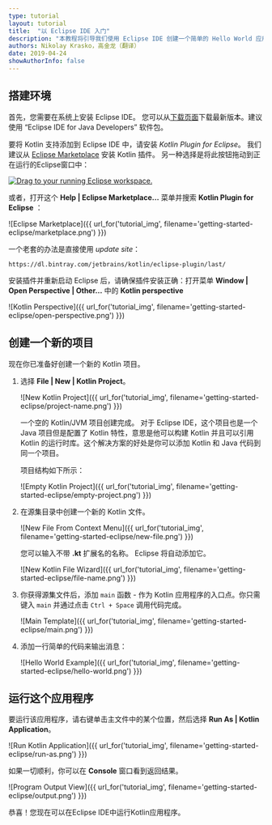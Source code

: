 ```yaml
---
type: tutorial
layout: tutorial
title:  "以 Eclipse IDE 入门"
description: "本教程将引导我们使用 Eclipse IDE 创建一个简单的 Hello World 应用程序"
authors: Nikolay Krasko，高金龙（翻译）
date: 2019-04-24
showAuthorInfo: false
---
```


## 搭建环境
首先，您需要在系统上安装 Eclipse IDE。
您可以从[下载页面](https://www.eclipse.org/downloads/)下载最新版本。建议使用 “Eclipse IDE for Java Developers” 软件包。

要将 Kotlin 支持添加到 Eclipse IDE 中，请安装 _Kotlin Plugin for Eclipse_。
我们建议从 [Eclipse Marketplace](http://marketplace.eclipse.org/content/kotlin-plugin-eclipse) 安装 Kotlin 插件。
另一种选择是将此按钮拖动到正在运行的Eclipse窗口中：

<a href="http://marketplace.eclipse.org/marketplace-client-intro?mpc_install=2257536" class="drag" title="Drag to your running Eclipse workspace."><img class="img-responsive" src="http://marketplace.eclipse.org/sites/all/themes/solstice/public/images/marketplace/btn-install.png" alt="Drag to your running Eclipse workspace." /></a>

或者，打开这个 __Help \| Eclipse Marketplace...__ 菜单并搜索 __Kotlin Plugin for Eclipse__ ：

   ![Eclipse Marketplace]({{ url_for('tutorial_img', filename='getting-started-eclipse/marketplace.png') }})

一个老套的办法是直接使用 *update site*：

```
https://dl.bintray.com/jetbrains/kotlin/eclipse-plugin/last/
```

安装插件并重新启动 Eclipse 后，请确保插件安装正确：打开菜单 __Window \| Open Perspective \| Other...__
中的 __Kotlin perspective__
    
   ![Kotlin Perspective]({{ url_for('tutorial_img', filename='getting-started-eclipse/open-perspective.png') }})

## 创建一个新的项目
现在你已准备好创建一个新的 Kotlin 项目。

1. 选择 __File \| New \| Kotlin Project__。

   ![New Kotlin Project]({{ url_for('tutorial_img', filename='getting-started-eclipse/project-name.png') }})

   一个空的 Kotlin/JVM 项目创建完成。
   对于 Eclipse IDE，这个项目也是一个 Java 项目但是配置了 Kotlin 特性，意思是他可以构建
Kotlin 并且可以引用 Kotlin 的运行时库。这个解决方案的好处是你可以添加 Kotlin 和 Java 代码<!--
-->到同一个项目。
   
   项目结构如下所示：

   ![Empty Kotlin Project]({{ url_for('tutorial_img', filename='getting-started-eclipse/empty-project.png') }})

2. 在源集目录中创建一个新的 Kotlin 文件。

   ![New File From Context Menu]({{ url_for('tutorial_img', filename='getting-started-eclipse/new-file.png') }})
   
   您可以输入不带 __.kt__  扩展名的名称。 Eclipse 将自动添加它。
   
   ![New Kotlin File Wizard]({{ url_for('tutorial_img', filename='getting-started-eclipse/file-name.png') }})

3. 你获得源集文件后，添加 `main` 函数 - 作为 Kotlin 应用程序的入口点。你只需<!--
-->键入 `main` 并通过点击 `Ctrl + Space` 调用代码完成。

   ![Main Template]({{ url_for('tutorial_img', filename='getting-started-eclipse/main.png') }})

4. 添加一行简单的代码来输出消息：

   ![Hello World Example]({{ url_for('tutorial_img', filename='getting-started-eclipse/hello-world.png') }})

## 运行这个应用程序
要运行该应用程序，请右键单击主文件中的某个位置，然后选择 __Run As \| Kotlin Application__。

   ![Run Kotlin Application]({{ url_for('tutorial_img', filename='getting-started-eclipse/run-as.png') }})
   
如果一切顺利，你可以在 **Console** 窗口看到返回结果。

   ![Program Output View]({{ url_for('tutorial_img', filename='getting-started-eclipse/output.png') }})

恭喜！您现在可以在Eclipse IDE中运行Kotlin应用程序。


